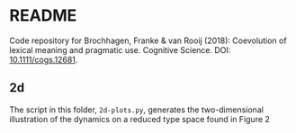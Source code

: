 # README
Code repository for Brochhagen, Franke & van Rooij (2018): Coevolution of lexical meaning and pragmatic use.  Cognitive Science. DOI: [10.1111/cogs.12681](https://doi.org/10.1111%2Fcogs.12681). 

## 2d
The script in this folder, `2d-plots.py`, generates the two-dimensional illustration of the dynamics on a reduced type space found in Figure 2